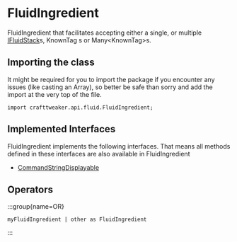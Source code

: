 # FluidIngredient

FluidIngredient that facilitates accepting either a single, or multiple [IFluidStack](/forge/api/fluid/IFluidStack)s, KnownTag <Fluid>s
 or Many<KnownTag<Fluid>>s.

## Importing the class

It might be required for you to import the package if you encounter any issues (like casting an Array), so better be safe than sorry and add the import at the very top of the file.
```zenscript
import crafttweaker.api.fluid.FluidIngredient;
```


## Implemented Interfaces
FluidIngredient implements the following interfaces. That means all methods defined in these interfaces are also available in FluidIngredient

- [CommandStringDisplayable](/vanilla/api/bracket/CommandStringDisplayable)

## Operators

:::group{name=OR}

```zenscript
myFluidIngredient | other as FluidIngredient
```

:::


